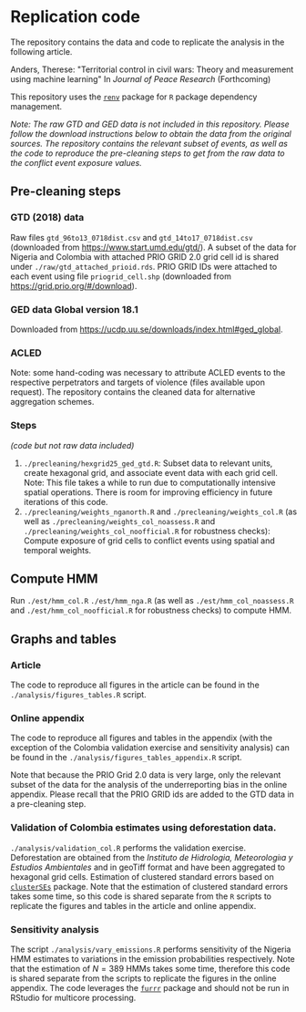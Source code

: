 # Replication code

The repository contains the data and code to replicate the analysis in the following article.

Anders, Therese: "Territorial control in civil wars: Theory and measurement using machine learning" In *Journal of Peace Research* (Forthcoming)

This repository uses the [`renv`](https://rstudio.github.io/renv/articles/renv.html) package for `R` package dependency management. 

*Note: The raw GTD and GED data is not included in this repository. Please follow the download instructions below to obtain the data from the original sources. The repository contains the relevant subset of events, as well as the code to reproduce the pre-cleaning steps to get from the raw data to the conflict event exposure values.*


## Pre-cleaning steps

### GTD (2018) data
Raw files `gtd_96to13_0718dist.csv` and `gtd_14to17_0718dist.csv` (downloaded from https://www.start.umd.edu/gtd/). A subset of the data for Nigeria and Colombia with attached PRIO GRID 2.0 grid cell id is shared under `./raw/gtd_attached_prioid.rds`. PRIO GRID IDs were attached to each event using file `priogrid_cell.shp` (downloaded from https://grid.prio.org/#/download). 

### GED data Global version 18.1
Downloaded from https://ucdp.uu.se/downloads/index.html#ged_global.

### ACLED
Note: some hand-coding was necessary to attribute ACLED events to the respective perpetrators and targets of violence (files available upon request). The repository contains the cleaned data for alternative aggregation schemes. 

### Steps
*(code but not raw data included)*

1. `./precleaning/hexgrid25_ged_gtd.R`: Subset data to relevant units, create hexagonal grid, and associate event data with each grid cell. Note: This file takes a while to run due to computationally intensive spatial operations. There is room for improving efficiency in future iterations of this code.
2. `./precleaning/weights_nganorth.R` and `./precleaning/weights_col.R` (as well as `./precleaning/weights_col_noassess.R` and `./precleaning/weights_col_noofficial.R` for robustness checks): Compute exposure of grid cells to conflict events using spatial and temporal weights.

## Compute HMM
Run `./est/hmm_col.R` `./est/hmm_nga.R` (as well as `./est/hmm_col_noassess.R` and `./est/hmm_col_noofficial.R` for robustness checks) to compute HMM. 

## Graphs and tables

### Article
The code to reproduce all figures in the article can be found in the `./analysis/figures_tables.R` script.

### Online appendix
The code to reproduce all figures and tables in the appendix (with the exception of the Colombia validation exercise and sensitivity analysis) can be found in the `./analysis/figures_tables_appendix.R` script. 

Note that because the PRIO Grid 2.0 data is very large, only the relevant subset of the data for the analysis of the underreporting bias in the online appendix. Please recall that the PRIO GRID ids are added to the GTD data in a pre-cleaning step.

### Validation of Colombia estimates using deforestation data.
`./analysis/validation_col.R` performs the validation exercise. Deforestation are obtained from the *Instituto de Hidrologia, Meteorologiıa y Estudios Ambientales* and in geoTiff format and have been aggregated to hexagonal grid cells. Estimation of clustered standard errors based on [`clusterSEs`](https://github.com/cran/clusterSEs/blob/master/R/clusterBS.glm.R) package. Note that the estimation of clustered standard errors takes some time, so this code is shared separate from the `R` scripts to replicate the figures and tables in the article and online appendix.

### Sensitivity analysis
The script `./analysis/vary_emissions.R` performs sensitivity of the Nigeria HMM estimates to variations in the emission probabilities respectively. Note that the estimation of $N = 389$ HMMs takes some time, therefore this code is shared separate from the scripts to replicate the figures in the online appendix. The code leverages the [`furrr`](https://github.com/DavisVaughan/furrr) package and should not be run in RStudio for multicore processing.
